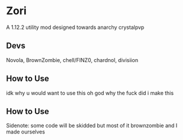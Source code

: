 # Zori
A 1.12.2 utility mod designed towards anarchy crystalpvp
## Devs
Novola, BrownZombie, chell/FINZ0, chardnol, divisiion
## How to Use
idk why u would want to use this oh god why the fuck did i make this
## How to Use
Sidenote: some code will be skidded but most of it brownzombie and I made ourselves

